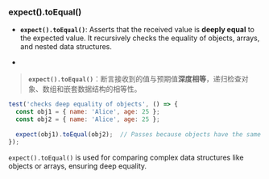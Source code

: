 ### expect().toEqual()

- **`expect().toEqual()`**: Asserts that the received value is **deeply equal** to the expected value. It recursively checks the equality of objects, arrays, and nested data structures.

- <audio src="C:\Users\10691\Downloads\_Asserts that t.mp3"></audio>

> **`expect().toEqual()`**：断言接收到的值与预期值**深度相等**，递归检查对象、数组和嵌套数据结构的相等性。

```js
test('checks deep equality of objects', () => {
  const obj1 = { name: 'Alice', age: 25 };
  const obj2 = { name: 'Alice', age: 25 };
  
  expect(obj1).toEqual(obj2);  // Passes because objects have the same structure and values
});
```

`expect().toEqual()` is used for comparing complex data structures like objects or arrays, ensuring deep equality.